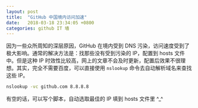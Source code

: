 ```yaml
---
layout: post
title:  "GitHub 中国境内访问加速"
date:   2018-03-18 23:34:05 +0800
categories: github IT 墙
---
```


因为一些众所周知的深层原因，GitHub 在境内受到 DNS 污染，访问速度受到了极大影响。通常的解决方法是：找那些没有受到污染的 IP，配置到 hosts 文件中。但是这种 IP 时效性比较高，网上的文章不会及时更新，配置后效果不很理想。其实，完全不需要百度，可以直接使用 `nslookup` 命令去自动解析域名来查找这些 IP。

```bash
nslookup -vc github.com 8.8.8.8
```

有空的话，可以写个脚本，自动选取最佳的 IP 填到 hosts 文件里 ^_^